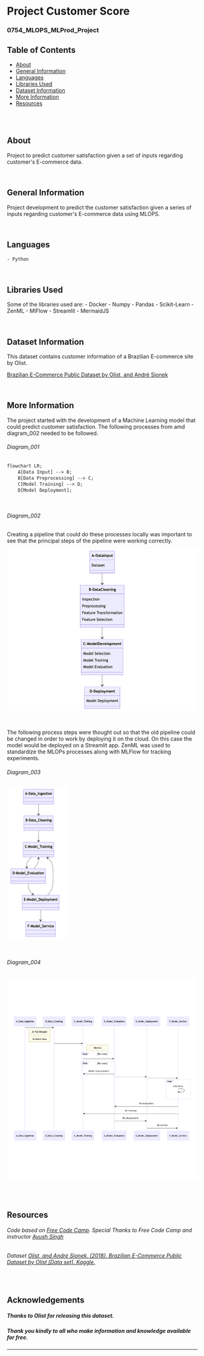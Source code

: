 # Project Customer Score
### 0754_MLOPS_MLProd_Project


## Table of Contents
* [About](#about)
* [General Information](#general-information)
* [Languages](#languages)
* [Libraries Used](#libraries-used)
* [Dataset Information](#dataset-information)
* [More Information](#more-information)
* [Resources](#resources)


<br>
<br>

## About
Project to predict customer satisfaction given a set of inputs regarding customer's E-commerce data.

<br>

## General Information

Project development to predict the customer satisfaction given a series of inputs regarding customer's E-commerce data using MLOPS.

<br>

## Languages
    - Python

<br>

## Libraries Used
Some of the libraries used are:
    - Docker
    - Numpy
    - Pandas
    - Scikit-Learn
    - ZenML
    - MlFlow
    - Streamlit
    - MermaidJS

<br>


## Dataset Information
This dataset contains customer information of a Brazilian E-commerce site by Olist.

[Brazilian E-Commerce Public Dataset by Olist, and André Sionek](https://doi.org/10.34740/KAGGLE/DSV/195341)

<br>

## More Information

The project started with the development of a Machine Learning model that could predict customer satisfaction.
The following processes from  amd diagram_002 needed to be followed.

###### Diagram_001

```mermaid
flowchart LR;
    A[Data Input] --> B;
    B[Data Preprocessing] --> C;
    C[Model Training] --> D;
    D[Model Deployment];
```

<br>

###### Diagram_002
Creating a pipeline that could do these processes locally was important to see that the principal steps of the pipeline were working correctly.

![ Diagram_001](/README/0754_README_Images/Diagram_002_001.png?raw=true "Diagram_002_01")

<br>

The following process steps were thought out so that the old pipeline could be changed in order to work by deploying it on the cloud. On this case the model would be deployed on a Streamlit app.
ZenML was used to standardize the MLOPs processes along with MLFlow for tracking experiments.

###### Diagram_003
<!-- ![ Diagram_003](/README/0754_README_Images/Diagram_003_001.png?raw=true "Diagram_003_01") -->
![Diagram_003](README/0754_README_Images/Diagram_003_001_modif_001.png?raw=true "Diagram_001_001_modif_001")

<br>

###### Diagram_004
![Diagram_004_003](/README/0754_README_Images/Diagram_004_003.png?raw=true "Diagram_004_003")

<br>

<br>


## Resources

###### *Code based on [Free Code Camp](https://www.freecodecamp.org/). Special Thanks to Free Code Camp and instructor [Ayush Singh](https://github.com/ayush714)*

###### Dataset [Olist, and André Sionek. (2018). Brazilian E-Commerce Public Dataset by Olist [Data set]. Kaggle.](https://doi.org/10.34740/KAGGLE/DSV/195341)

<br>

## Acknowledgements

##### Thanks to Olist for releasing this dataset.
##### Thank you kindly to all who make information and knowledge available for free.

----
